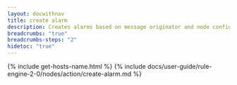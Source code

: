 ```yaml
---
layout: docwithnav
title: create alarm
description: Creates alarms based on message originator and node configuration.
breadcrumbs: "true"
breadcrumbs-steps: "2"
hidetoc: "true"
---
```


{% include get-hosts-name.html %}
{% include docs/user-guide/rule-engine-2-0/nodes/action/create-alarm.md %}
